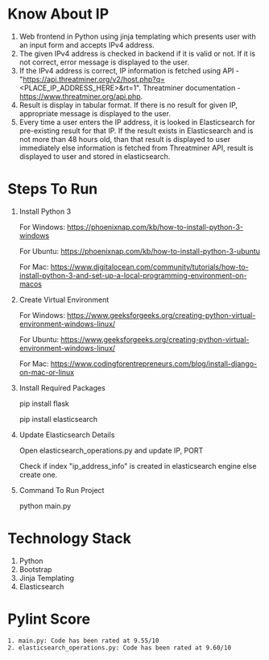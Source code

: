 # Know About IP

  1. Web frontend in Python using jinja templating which presents user with an input form and accepts IPv4 address. 
  2. The given IPv4 address is checked in backend if it is valid or not. If it is not correct, error message is displayed to the user. 
  3. If the IPv4 address is correct, IP information is fetched using API - "https://api.threatminer.org/v2/host.php?q=<PLACE_IP_ADDRESS_HERE>&rt=1". Threatminer documentation - https://www.threatminer.org/api.php.
  4. Result is display in tabular format. If there is no result for given IP, appropriate message is displayed to the user.
  5. Every time a user enters the IP address, it is looked in Elasticsearch for pre-existing result for that IP. If the result exists in Elasticsearch and is not more than 48 hours old, than that result is displayed to user immediately else information is fetched from Threatminer API, result is displayed to user and stored in elasticsearch.
    

# Steps To Run

1. Install Python 3

    For Windows: https://phoenixnap.com/kb/how-to-install-python-3-windows
    
    For Ubuntu: https://phoenixnap.com/kb/how-to-install-python-3-ubuntu
    
    For Mac: https://www.digitalocean.com/community/tutorials/how-to-install-python-3-and-set-up-a-local-programming-environment-on-macos
    
2. Create Virtual Environment
    
    For Windows: https://www.geeksforgeeks.org/creating-python-virtual-environment-windows-linux/
    
    For Ubuntu: https://www.geeksforgeeks.org/creating-python-virtual-environment-windows-linux/
    
    For Mac: https://www.codingforentrepreneurs.com/blog/install-django-on-mac-or-linux
    
3. Install Required Packages
    
    pip install flask
    
    pip install elasticsearch
    
4. Update Elasticsearch Details
    
    
    Open elasticsearch_operations.py and update IP, PORT
    
    Check if index "ip_address_info" is created in elasticsearch engine else create one.
    

5. Command To Run Project
    
    python main.py
    
# Technology Stack

1. Python
2. Bootstrap
3. Jinja Templating
4. Elasticsearch

# Pylint Score

    1. main.py: Code has been rated at 9.55/10
    2. elasticsearch_operations.py: Code has been rated at 9.60/10 

